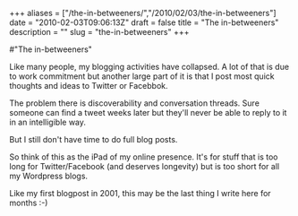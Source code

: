 +++
aliases = ["/the-in-betweeners/","/2010/02/03/the-in-betweeners"]
date = "2010-02-03T09:06:13Z"
draft = false
title = "The in-betweeners"
description = ""
slug = "the-in-betweeners"
+++

#"The in-betweeners"


 <p>Like many people, my blogging activities have collapsed. A lot of that is due to work commitment but another large part of it is that I post most quick thoughts and ideas to Twitter or Facebbok.</p>
<p>The problem there is discoverability and conversation threads. Sure someone can find a tweet weeks later but they'll never be able to reply to it in an intelligible way.</p>
<p>But I still don't have time to do full blog posts.</p>
<p>So think of this as the iPad of my online presence. It's for stuff that is too long for Twitter/Facebook (and deserves longevity) but is too short for all my Wordpress blogs.</p>
<p>Like my first blogpost in 2001, this may be the last thing I write here for months :-)</p>
<p>&nbsp;</p>
 